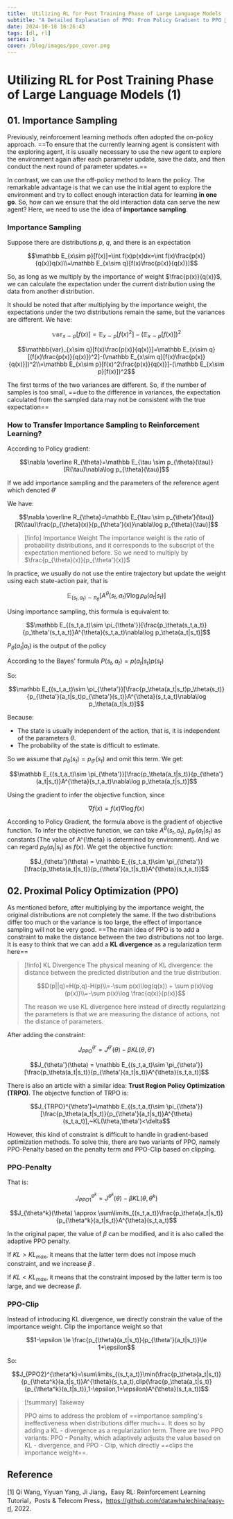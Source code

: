 ```yaml
---
title:  Utilizing RL for Post Training Phase of Large Language Models (1)
subtitle: "A Detailed Explanation of PPO: From Policy Gradient to PPO 🙌"
date: 2024-10-18 16:26:43
tags: [dl, rl]
series: 1
cover: /blog/images/ppo_cover.png
---
```


#  Utilizing RL for Post Training Phase of Large Language Models (1)

## 01. Importance Sampling

Previously, reinforcement learning methods often adopted the on-policy approach. ==To ensure that the currently learning agent is consistent with the exploring agent, it is usually necessary to use the new agent to explore the environment again after each parameter update, save the data, and then conduct the next round of parameter updates.==

In contrast, we can use the off-policy method to learn the policy. The remarkable advantage is that we can use the initial agent to explore the environment and try to collect enough interaction data for learning **in one go**.
So, how can we ensure that the old interaction data can serve the new agent? Here, we need to use the idea of **importance sampling**.

### Importance Sampling

Suppose there are distributions $p$, $q$, and there is an expectation

$$\mathbb E_{x\sim p}[f(x)]=\int f(x)p(x)dx=\int f(x)\frac{p(x)}{q(x)}q(x)\\=\mathbb E_{x\sim q}[f(x)\frac{p(x)}{q(x)}]$$

So, as long as we multiply by the importance of weight $\frac{p(x)}{q(x)}$, we can calculate the expectation under the current distribution using the data from another distribution.

It should be noted that after multiplying by the importance weight, the expectations under the two distributions remain the same, but the variances are different. We have:

$$\mathbb{var}_{x\sim p}[f(x)]=\mathbb E_{x\sim p}[f(x)^2]-(\mathbb E_{x\sim p}[f(x)])^2$$

$$\mathbb{var}_{x\sim q}[f(x)\frac{p(x)}{q(x)}]=\mathbb E_{x\sim q}[(f(x)\frac{p(x)}{q(x)})^2]-(\mathbb E_{x\sim q}[f(x)\frac{p(x)}{q(x)}])^2\\=\mathbb E_{x\sim p}[f(x)^2\frac{p(x)}{q(x)}]-(\mathbb E_{x\sim p}[f(x)])^2$$

The first terms of the two variances are different. So, if the number of samples is too small, ==due to the difference in variances, the expectation calculated from the sampled data may not be consistent with the true expectation==

### How to Transfer Importance Sampling to Reinforcement Learning?

According to Policy gradient:

$$\nabla \overline R_{\theta}=\mathbb E_{\tau \sim p_{\theta}(\tau)}[R(\tau)\nabla\log p_{\theta}(\tau)]$$

If we add importance sampling and the parameters of the reference agent which denoted $\theta'$

We have:

$$\nabla \overline R_{\theta}=\mathbb E_{\tau \sim p_{\theta’}(\tau)}[R(\tau)\frac{p_{\theta}(x)}{p_{\theta'}(x)}\nabla\log p_{\theta}(\tau)]$$

> [!info] Importance Weight
> The importance weight is the ratio of probability distributions, and it corresponds to the subscript of the expectation mentioned before.
> So we need to multiply by $\frac{p_{\theta}(x)}{p_{\theta'}(x)}$

In practice, we usually do not use the entire trajectory but update the weight using each state-action pair, that is

$$\mathbb E_{(s_t,a_t)\sim \pi_{\theta}}[A^{\theta}(s_t,a_t)\nabla\log p_\theta(a_t|s_t)]$$

Using importance sampling, this formula is equivalent to:

$$\mathbb E_{(s_t,a_t)\sim \pi_{\theta'}}[\frac{p_\theta(s_t,a_t)}{p_\theta'(s_t,a_t)}A^{\theta}(s_t,a_t)\nabla\log p_\theta(a_t|s_t)]$$

$P_\theta(a_t|a_t)$ is the output of the policy

According to the Bayes' formula $P(s_t,a_t) = p(a_t|s_t)p(s_t)$

So:

$$\mathbb E_{(s_t,a_t)\sim \pi_{\theta'}}[\frac{p_\theta(a_t|s_t)p_\theta(s_t)}{p_{\theta'}(a_t|s_t)p_{\theta'}(s_t)}A^{\theta}(s_t,a_t)\nabla\log p_\theta(a_t|s_t)]$$

Because:

- The state is usually independent of the action, that is, it is independent of the parameters $\theta$.
- The probability of the state is difficult to estimate.

So we assume that $p_\theta(s_t) = p_{\theta'}(s_t)$ and omit this term.
We get:

$$\mathbb E_{(s_t,a_t)\sim \pi_{\theta'}}[\frac{p_\theta(a_t|s_t)}{p_{\theta'}(a_t|s_t)}A^{\theta}(s_t,a_t)\nabla\log p_\theta(a_t|s_t)]$$

Using the gradient to infer the objective function, since

$$\nabla f(x)=f(x)\nabla\log f(x)$$

According to Policy Gradient, the formula above is the gradient of objective function. To infer the objective function, we can take $A^{\theta}(s_t,a_t)$, $p_{\theta'}(a_t|s_t)$ as constants (The value of A^{\theta} is determined by environment). And we can regard $p_{\theta}(a_t|s_t)$ as $f(x)$. We get the objective function:

$$J_{\theta'}(\theta) = \mathbb E_{(s_t,a_t)\sim \pi_{\theta'}}[\frac{p_\theta(a_t|s_t)}{p_{\theta'}(a_t|s_t)}A^{\theta}(s_t,a_t)]$$

## 02. Proximal Policy Optimization (PPO)

As mentioned before, after multiplying by the importance weight, the original distributions are not completely the same. If the two distributions differ too much or the variance is too large, the effect of importance sampling will not be very good.
==The main idea of PPO is to add a constraint to make the distance between the two distributions not too large. It is easy to think that we can add a **KL divergence** as a regularization term here==

> [!info] KL Divergence
> The physical meaning of KL divergence: the distance between the predicted distribution and the true distribution.
>
> $$D(p||q)=H(p,q)-H(p)\\=-\sum p(x)\log(q(x)) + \sum p(x)\log (p(x))\\=-\sum p(x)\log \frac{q(x)}{p(x)}$$
>
> The reason we use KL divergence here instead of directly regularizing the parameters is that we are measuring the distance of actions, not the distance of parameters.

After adding the constraint:

$$J_{PPO}^{\theta'}=J^{\theta'}(\theta)-\beta KL(\theta,\theta')$$

$$J_{\theta'}(\theta) = \mathbb E_{(s_t,a_t)\sim \pi_{\theta'}}[\frac{p_\theta(a_t|s_t)}{p_{\theta'}(a_t|s_t)}A^{\theta}(s_t,a_t)]$$

There is also an article with a similar idea: **Trust Region Policy Optimization (TRPO)**. The objectve function of TRPO is:

$$J_{TRPO}^{\theta'}=\mathbb E_{(s_t,a_t)\sim \pi_{\theta'}}[\frac{p_\theta(a_t|s_t)}{p_{\theta'}(a_t|s_t)}A^{\theta}(s_t,a_t)],~KL(\theta,\theta')<\delta$$

However, this kind of constraint is difficult to handle in gradient-based optimization methods. To solve this, there are two variants of PPO, namely PPO-Penalty based on the penalty term and PPO-Clip based on clipping.

###  PPO-Penalty

That is:

$$J_{PPO1}^{\theta^k}=J^{\theta^k}(\theta)-\beta KL(\theta,\theta^k)$$

$$J_{\theta^k}(\theta) \approx \sum\limits_{(s_t,a_t)}\frac{p_\theta(a_t|s_t)}{p_{\theta^k}(a_t|s_t)}A^{\theta}(s_t,a_t)$$

In the original paper, the value of $\beta$ can be modified, and it is also called the adaptive PPO penalty.

If $KL>KL_{max}$, it means that the latter term does not impose much constraint, and we increase $\beta$ .

If $KL<KL_{max}$, it means that the constraint imposed by the latter term is too large, and we decrease $\beta$.

### PPO-Clip

Instead of introducing KL divergence, we directly constrain the value of the importance weight.
Clip the importance weight so that

$$1-\epsilon \le \frac{p_{\theta}(a_t|s_t)}{p_{\theta'}(a_t|s_t)}\le 1+\epsilon$$

So:

$$J_{PPO2}^{\theta^k}=\sum\limits_{(s_t,a_t)}\min(\frac{p_\theta(a_t|s_t)}{p_{\theta^k}(a_t|s_t)}A^{\theta}(s_t,a_t),clip(\frac{p_\theta(a_t|s_t)}{p_{\theta^k}(a_t|s_t)},1-\epsilon,1+\epsilon)A^{\theta}(s_t,a_t))$$

> [!summary] Takeway
>
> PPO aims to address the problem of ==importance sampling's ineffectiveness when distributions differ much==. It does so by adding a KL - divergence as a regularization term. There are two PPO variants: PPO - Penalty, which adaptively adjusts the value based on KL - divergence, and PPO - Clip, which directly ==clips the importance weight==.

## Reference

[1] Qi Wang, Yiyuan Yang, Ji Jiang，Easy RL: Reinforcement Learning Tutorial，Posts & Telecom Press，<https://github.com/datawhalechina/easy-rl>, 2022.
